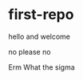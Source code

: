 # first-repo

hello and welcome

no please no














































































































































































































































































































































































































































































































Erm What the sigma
